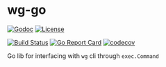 # wg-go

[![Godoc](http://img.shields.io/badge/godoc-reference-5272b4.svg?maxAge=31536000&style=flat-square)](http://godoc.org/github.com/seankhliao/go-wg)
[![License](https://img.shields.io/github/license/seankhliao/go-wg.svg?style=flat-square)](githib.com/seankhliao/go-wg)

[![Build Status](https://img.shields.io/travis-ci/seankhliao/go-wg.svg?style=flat-square)](https://travis-ci.org/seankhliao/go-wg)
[![Go Report Card](https://goreportcard.com/badge/github.com/seankhliao/go-wg?style=flat-square)](https://goreportcard.com/report/github.com/seankhliao/go-wg)
[![codecov](https://codecov.io/gh/seankhliao/go-wg/branch/master/graph/badge.svg)](https://codecov.io/gh/seankhliao/go-wg)

Go lib for interfacing with `wg` cli through `exec.Command`
